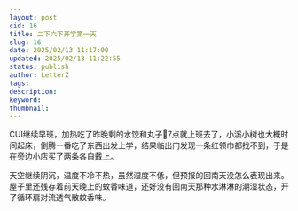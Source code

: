 ```yaml
---
layout: post
cid: 16
title: 二下六下开学第一天
slug: 16
date: 2025/02/13 11:17:00
updated: 2025/02/13 11:22:55
status: publish
author: LetterZ
tags: 
description: 
keyword: 
thumbnail: 
---
```



CUI继续早班，加热吃了昨晚剩的水饺和丸子🍡7点就上班去了，小溪小树也大概时间起床，倒腾一番吃了东西出发上学，结果临出门发现一条红领巾都找不到，于是在旁边小店买了两条各自戴上。

天空继续阴沉，温度不冷不热，虽然湿度不低，但预报的回南天没怎么表现出来。屋子里还残存着前天晚上的蚊香味道，还好没有回南天那种水淋淋的潮湿状态，开了循环扇对流透气散蚊香味。